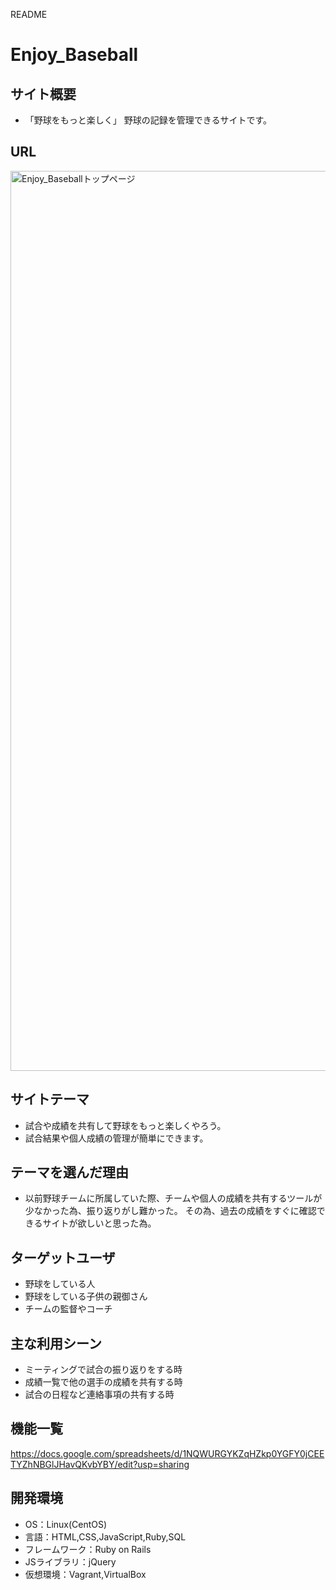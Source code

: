  README

# Enjoy_Baseball

## サイト概要
- 「野球をもっと楽しく」
  野球の記録を管理できるサイトです。

## URL
<img width="1440" alt="Enjoy_Baseballトップページ" src="https://user-images.githubusercontent.com/70389126/102007257-ccfea400-3d6a-11eb-8657-5324f3fe0926.png">

## サイトテーマ
- 試合や成績を共有して野球をもっと楽しくやろう。
- 試合結果や個人成績の管理が簡単にできます。

## テーマを選んだ理由
- 以前野球チームに所属していた際、チームや個人の成績を共有するツールが少なかった為、振り返りがし難かった。
  その為、過去の成績をすぐに確認できるサイトが欲しいと思った為。

## ターゲットユーザ
- 野球をしている人
- 野球をしている子供の親御さん
- チームの監督やコーチ

## 主な利用シーン
- ミーティングで試合の振り返りをする時
- 成績一覧で他の選手の成績を共有する時
- 試合の日程など連絡事項の共有する時


## 機能一覧
https://docs.google.com/spreadsheets/d/1NQWURGYKZqHZkp0YGFY0jCEETYZhNBGlJHavQKvbYBY/edit?usp=sharing

## 開発環境
- OS：Linux(CentOS)
- 言語：HTML,CSS,JavaScript,Ruby,SQL
- フレームワーク：Ruby on Rails
- JSライブラリ：jQuery
- 仮想環境：Vagrant,VirtualBox
